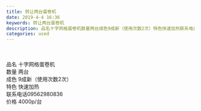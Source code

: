 ```yaml
---
title: 转让两台蛋卷机
date: 2019-4-4 16:36
keywords: 转让两台蛋卷机
description: 品名十字网格蛋卷机数量两台成色9成新（使用次数2次）特色快速加热联系电话09562980836价格4000p/台
categories: used
---
```

<td class="t_f" id="postmessage_3394541">

<br/>
<br/>
品名 十字网格蛋卷机<br/>
数量 两台<br/>
成色 9成新（使用次数2次）<br/>
特色 快速加热<br/>
联系电话09562980836<br/>
价格 4000p/台<br/>
</td>
